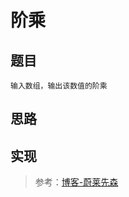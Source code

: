 <!--
 * @Description: 阶乘
 * @Date: 2020-01-14 00:23:03
 * @LastEditors  : phoebus
 * @LastEditTime : 2020-01-14 00:24:22
 * @label: CSDN
 -->

# 阶乘

## 题目

	输入数组，输出该数值的阶乘

## 思路


## 实现


> 参考：[博客-蔚莱先森](https://blog.csdn.net/mr_javascript/article/details/79779598)
